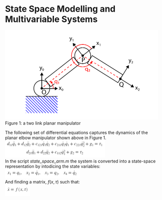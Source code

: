 # State Space Modelling and Multivariable Systems

![img](arm.png)<br />
Figure 1: a two link planar manipulator<br />

The following set of differential equations captures the dynamics of the planar elbow manipulator shown above in Figure 1.<br />
![eq1](eq1.png)<br />
 In the script *state_space_arm.m* the system is converted into a state-space representation by intodicing the state variables:<br />
 ![eq2](eq2.png)<br />
 And finding a matrix, $f(x, \tau)$ such that:<br />
 ![eq3](eq3.png)
